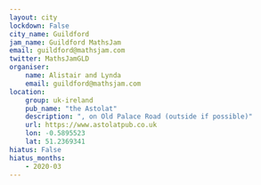 ```yaml
---
layout: city                                           
lockdown: False
city_name: Guildford                                                               
jam_name: Guildford MathsJam
email: guildford@mathsjam.com
twitter: MathsJamGLD
organiser:
    name: Alistair and Lynda
    email: guildford@mathsjam.com
location:
    group: uk-ireland
    pub_name: "the Astolat"
    description: ", on Old Palace Road (outside if possible)"
    url: https://www.astolatpub.co.uk
    lon: -0.5895523
    lat: 51.2369341
hiatus: False
hiatus_months:
    - 2020-03
---
```

